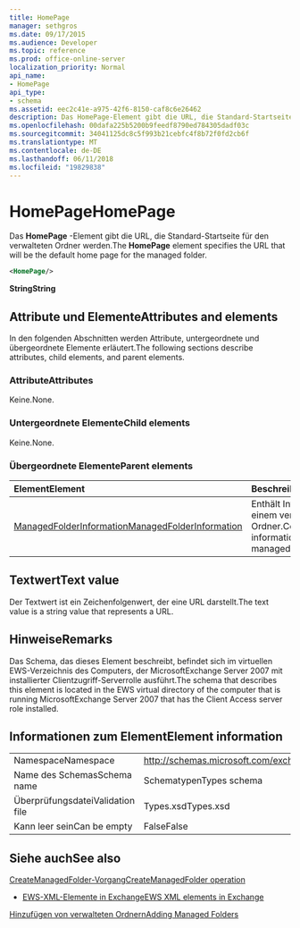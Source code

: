 ```yaml
---
title: HomePage
manager: sethgros
ms.date: 09/17/2015
ms.audience: Developer
ms.topic: reference
ms.prod: office-online-server
localization_priority: Normal
api_name:
- HomePage
api_type:
- schema
ms.assetid: eec2c41e-a975-42f6-8150-caf8c6e26462
description: Das HomePage-Element gibt die URL, die Standard-Startseite für den verwalteten Ordner werden.
ms.openlocfilehash: 00dafa225b5200b9feedf8790ed784305dadf03c
ms.sourcegitcommit: 34041125dc8c5f993b21cebfc4f8b72f0fd2cb6f
ms.translationtype: MT
ms.contentlocale: de-DE
ms.lasthandoff: 06/11/2018
ms.locfileid: "19829838"
---
```

# <a name="homepage"></a><span data-ttu-id="16290-103">HomePage</span><span class="sxs-lookup"><span data-stu-id="16290-103">HomePage</span></span>

<span data-ttu-id="16290-104">Das **HomePage** -Element gibt die URL, die Standard-Startseite für den verwalteten Ordner werden.</span><span class="sxs-lookup"><span data-stu-id="16290-104">The **HomePage** element specifies the URL that will be the default home page for the managed folder.</span></span> 
  
```xml
<HomePage/>
```

 <span data-ttu-id="16290-105">**String**</span><span class="sxs-lookup"><span data-stu-id="16290-105">**String**</span></span>
## <a name="attributes-and-elements"></a><span data-ttu-id="16290-106">Attribute und Elemente</span><span class="sxs-lookup"><span data-stu-id="16290-106">Attributes and elements</span></span>

<span data-ttu-id="16290-107">In den folgenden Abschnitten werden Attribute, untergeordnete und übergeordnete Elemente erläutert.</span><span class="sxs-lookup"><span data-stu-id="16290-107">The following sections describe attributes, child elements, and parent elements.</span></span>
  
### <a name="attributes"></a><span data-ttu-id="16290-108">Attribute</span><span class="sxs-lookup"><span data-stu-id="16290-108">Attributes</span></span>

<span data-ttu-id="16290-109">Keine.</span><span class="sxs-lookup"><span data-stu-id="16290-109">None.</span></span>
  
### <a name="child-elements"></a><span data-ttu-id="16290-110">Untergeordnete Elemente</span><span class="sxs-lookup"><span data-stu-id="16290-110">Child elements</span></span>

<span data-ttu-id="16290-111">Keine.</span><span class="sxs-lookup"><span data-stu-id="16290-111">None.</span></span>
  
### <a name="parent-elements"></a><span data-ttu-id="16290-112">Übergeordnete Elemente</span><span class="sxs-lookup"><span data-stu-id="16290-112">Parent elements</span></span>

|<span data-ttu-id="16290-113">**Element**</span><span class="sxs-lookup"><span data-stu-id="16290-113">**Element**</span></span>|<span data-ttu-id="16290-114">**Beschreibung**</span><span class="sxs-lookup"><span data-stu-id="16290-114">**Description**</span></span>|
|:-----|:-----|
|[<span data-ttu-id="16290-115">ManagedFolderInformation</span><span class="sxs-lookup"><span data-stu-id="16290-115">ManagedFolderInformation</span></span>](managedfolderinformation.md) <br/> |<span data-ttu-id="16290-116">Enthält Informationen zu einem verwalteten Ordner.</span><span class="sxs-lookup"><span data-stu-id="16290-116">Contains information about a managed folder.</span></span>  <br/> |
   
## <a name="text-value"></a><span data-ttu-id="16290-117">Textwert</span><span class="sxs-lookup"><span data-stu-id="16290-117">Text value</span></span>

<span data-ttu-id="16290-118">Der Textwert ist ein Zeichenfolgenwert, der eine URL darstellt.</span><span class="sxs-lookup"><span data-stu-id="16290-118">The text value is a string value that represents a URL.</span></span>
  
## <a name="remarks"></a><span data-ttu-id="16290-119">Hinweise</span><span class="sxs-lookup"><span data-stu-id="16290-119">Remarks</span></span>

<span data-ttu-id="16290-120">Das Schema, das dieses Element beschreibt, befindet sich im virtuellen EWS-Verzeichnis des Computers, der MicrosoftExchange Server 2007 mit installierter Clientzugriff-Serverrolle ausführt.</span><span class="sxs-lookup"><span data-stu-id="16290-120">The schema that describes this element is located in the EWS virtual directory of the computer that is running MicrosoftExchange Server 2007 that has the Client Access server role installed.</span></span>
  
## <a name="element-information"></a><span data-ttu-id="16290-121">Informationen zum Element</span><span class="sxs-lookup"><span data-stu-id="16290-121">Element information</span></span>

|||
|:-----|:-----|
|<span data-ttu-id="16290-122">Namespace</span><span class="sxs-lookup"><span data-stu-id="16290-122">Namespace</span></span>  <br/> |http://schemas.microsoft.com/exchange/services/2006/types  <br/> |
|<span data-ttu-id="16290-123">Name des Schemas</span><span class="sxs-lookup"><span data-stu-id="16290-123">Schema name</span></span>  <br/> |<span data-ttu-id="16290-124">Schematypen</span><span class="sxs-lookup"><span data-stu-id="16290-124">Types schema</span></span>  <br/> |
|<span data-ttu-id="16290-125">Überprüfungsdatei</span><span class="sxs-lookup"><span data-stu-id="16290-125">Validation file</span></span>  <br/> |<span data-ttu-id="16290-126">Types.xsd</span><span class="sxs-lookup"><span data-stu-id="16290-126">Types.xsd</span></span>  <br/> |
|<span data-ttu-id="16290-127">Kann leer sein</span><span class="sxs-lookup"><span data-stu-id="16290-127">Can be empty</span></span>  <br/> |<span data-ttu-id="16290-128">False</span><span class="sxs-lookup"><span data-stu-id="16290-128">False</span></span>  <br/> |
   
## <a name="see-also"></a><span data-ttu-id="16290-129">Siehe auch</span><span class="sxs-lookup"><span data-stu-id="16290-129">See also</span></span>



[<span data-ttu-id="16290-130">CreateManagedFolder-Vorgang</span><span class="sxs-lookup"><span data-stu-id="16290-130">CreateManagedFolder operation</span></span>](createmanagedfolder-operation.md)


- [<span data-ttu-id="16290-131">EWS-XML-Elemente in Exchange</span><span class="sxs-lookup"><span data-stu-id="16290-131">EWS XML elements in Exchange</span></span>](ews-xml-elements-in-exchange.md)


[<span data-ttu-id="16290-132">Hinzufügen von verwalteten Ordnern</span><span class="sxs-lookup"><span data-stu-id="16290-132">Adding Managed Folders</span></span>](http://msdn.microsoft.com/library/846658c6-7043-40fb-8439-19f97c2a967f%28Office.15%29.aspx)


